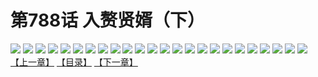 # 第788话 入赘贤婿（下）
![](https://mhpic.xiaomingtaiji.net/comic/D/斗破苍穹/第788话F1_262454/1.jpg-zymk.middle.webp)
![](https://mhpic.xiaomingtaiji.net/comic/D/斗破苍穹/第788话F1_262454/2.jpg-zymk.middle.webp)
![](https://mhpic.xiaomingtaiji.net/comic/D/斗破苍穹/第788话F1_262454/3.jpg-zymk.middle.webp)
![](https://mhpic.xiaomingtaiji.net/comic/D/斗破苍穹/第788话F1_262454/4.jpg-zymk.middle.webp)
![](https://mhpic.xiaomingtaiji.net/comic/D/斗破苍穹/第788话F1_262454/5.jpg-zymk.middle.webp)
![](https://mhpic.xiaomingtaiji.net/comic/D/斗破苍穹/第788话F1_262454/6.jpg-zymk.middle.webp)
![](https://mhpic.xiaomingtaiji.net/comic/D/斗破苍穹/第788话F1_262454/7.jpg-zymk.middle.webp)
![](https://mhpic.xiaomingtaiji.net/comic/D/斗破苍穹/第788话F1_262454/8.jpg-zymk.middle.webp)
![](https://mhpic.xiaomingtaiji.net/comic/D/斗破苍穹/第788话F1_262454/9.jpg-zymk.middle.webp)
![](https://mhpic.xiaomingtaiji.net/comic/D/斗破苍穹/第788话F1_262454/10.jpg-zymk.middle.webp)
![](https://mhpic.xiaomingtaiji.net/comic/D/斗破苍穹/第788话F1_262454/11.jpg-zymk.middle.webp)
![](https://mhpic.xiaomingtaiji.net/comic/D/斗破苍穹/第788话F1_262454/12.jpg-zymk.middle.webp)
![](https://mhpic.xiaomingtaiji.net/comic/D/斗破苍穹/第788话F1_262454/13.jpg-zymk.middle.webp)
![](https://mhpic.xiaomingtaiji.net/comic/D/斗破苍穹/第788话F1_262454/14.jpg-zymk.middle.webp)
![](https://mhpic.xiaomingtaiji.net/comic/D/斗破苍穹/第788话F1_262454/15.jpg-zymk.middle.webp)
![](https://mhpic.xiaomingtaiji.net/comic/D/斗破苍穹/第788话F1_262454/16.jpg-zymk.middle.webp)
![](https://mhpic.xiaomingtaiji.net/comic/D/斗破苍穹/第788话F1_262454/17.jpg-zymk.middle.webp)
![](https://mhpic.xiaomingtaiji.net/comic/D/斗破苍穹/第788话F1_262454/18.jpg-zymk.middle.webp)
![](https://mhpic.xiaomingtaiji.net/comic/D/斗破苍穹/第788话F1_262454/19.jpg-zymk.middle.webp)
![](https://mhpic.xiaomingtaiji.net/comic/D/斗破苍穹/第788话F1_262454/20.jpg-zymk.middle.webp)
![](https://mhpic.xiaomingtaiji.net/comic/D/斗破苍穹/第788话F1_262454/21.jpg-zymk.middle.webp)
![](https://mhpic.xiaomingtaiji.net/comic/D/斗破苍穹/第788话F1_262454/22.jpg-zymk.middle.webp)
![](https://mhpic.xiaomingtaiji.net/comic/D/斗破苍穹/第788话F1_262454/23.jpg-zymk.middle.webp)
![](https://mhpic.xiaomingtaiji.net/comic/D/斗破苍穹/第788话F1_262454/24.jpg-zymk.middle.webp)
[【上一章】](./791.md)
[【目录】](./README.md)
[【下一章】](./793.md)
